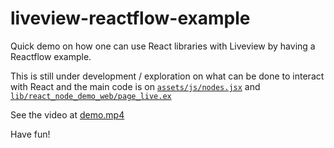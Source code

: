 # liveview-reactflow-example

Quick demo on how one can use React libraries with Liveview by having a Reactflow example.

This is still under development / exploration on what can be done to interact with React and the main code is on [`assets/js/nodes.jsx`](assets/js/nodes.jsx) and [`lib/react_node_demo_web/page_live.ex`](lib/react_node_demo_web/page_live.ex)

See the video at [demo.mp4](demo.mp4)

Have fun!